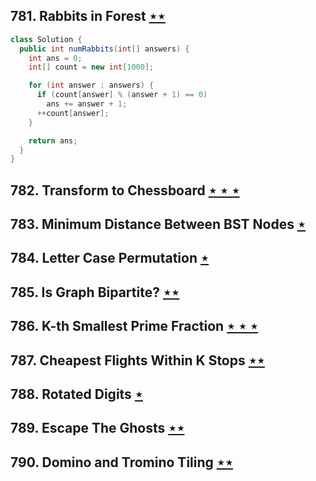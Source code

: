 ## 781. Rabbits in Forest [$\star\star$](https://leetcode.com/problems/rabbits-in-forest)

```java
class Solution {
  public int numRabbits(int[] answers) {
    int ans = 0;
    int[] count = new int[1000];

    for (int answer : answers) {
      if (count[answer] % (answer + 1) == 0)
        ans += answer + 1;
      ++count[answer];
    }

    return ans;
  }
}
```

## 782. Transform to Chessboard [$\star\star\star$](https://leetcode.com/problems/transform-to-chessboard)

## 783. Minimum Distance Between BST Nodes [$\star$](https://leetcode.com/problems/minimum-distance-between-bst-nodes)

## 784. Letter Case Permutation [$\star$](https://leetcode.com/problems/letter-case-permutation)

## 785. Is Graph Bipartite? [$\star\star$](https://leetcode.com/problems/is-graph-bipartite)

## 786. K-th Smallest Prime Fraction [$\star\star\star$](https://leetcode.com/problems/k-th-smallest-prime-fraction)

## 787. Cheapest Flights Within K Stops [$\star\star$](https://leetcode.com/problems/cheapest-flights-within-k-stops)

## 788. Rotated Digits [$\star$](https://leetcode.com/problems/rotated-digits)

## 789. Escape The Ghosts [$\star\star$](https://leetcode.com/problems/escape-the-ghosts)

## 790. Domino and Tromino Tiling [$\star\star$](https://leetcode.com/problems/domino-and-tromino-tiling)
